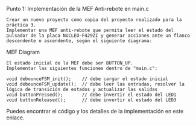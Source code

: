 Punto 1: Implementación de la MEF Anti-rebote en main.c

    Crear un nuevo proyecto como copia del proyecto realizado para la práctica 3.
    Implementar una MEF anti-rebote que permita leer el estado del pulsador de la placa NUCLEO-F429ZI y generar acciones ante un flanco descendente o ascendente, según el siguiente diagrama:

MEF Diagram

    El estado inicial de la MEF debe ser BUTTON_UP.
    Implementar las siguientes funciones dentro de "main.c":

    void debounceFSM_init();    // debe cargar el estado inicial
    void debounceFSM_update();  // debe leer las entradas, resolver la lógica de transición de estados y actualizar las salidas
    void buttonPressed();       // debe invertir el estado del LED1
    void buttonReleased();      // debe invertir el estado del LED3

Puedes encontrar el código y los detalles de la implementación en este enlace.
